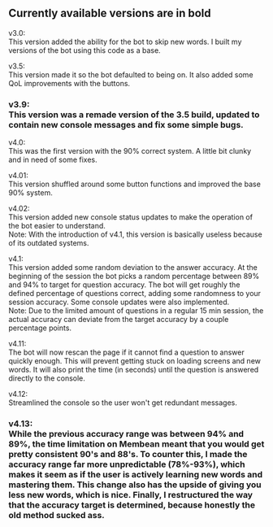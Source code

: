 ## Currently available versions are in bold <br />

v3.0: <br />
This version added the ability for the bot to skip new words. I built my versions of the bot using this code as a base. <br />

v3.5: <br />
This version made it so the bot defaulted to being on. It also added some QoL improvements with the buttons.  <br />

### v3.9: <br /> This version was a remade version of the 3.5 build, updated to contain new console messages and fix some simple bugs. <br />

v4.0: <br />
This was the first version with the 90% correct system. A little bit clunky and in need of some fixes.  <br />

v4.01: <br />
This version shuffled around some button functions and improved the base 90% system. <br />

v4.02: <br />
This version added new console status updates to make the operation of the bot easier to understand. <br />
Note: With the introduction of v4.1, this version is basically useless because of its outdated systems. <br />

v4.1: <br />
This version added some random deviation to the answer accuracy. At the beginning of the session the bot picks a random percentage between 89% and 94% to target for question accuracy. The bot will get roughly the defined percentage of questions correct, adding some randomness to your session accuracy. Some console updates were also implemented. <br />
Note: Due to the limited amount of questions in a regular 15 min session, the actual accuracy can deviate from the target accuracy by a couple percentage points. <br />

v4.11: <br />
The bot will now rescan the page if it cannot find a question to answer quickly enough. This will prevent getting stuck on loading screens and new words. It will also print the time (in seconds) until the question is answered directly to the console. <br />

v4.12: <br /> Streamlined the console so the user won't get redundant messages. <br />

### v4.13: <br /> While the previous accuracy range was between 94% and 89%, the time limitation on Membean meant that you would get pretty consistent 90's and 88's. To counter this, I made the accuracy range far more unpredictable (78%-93%), which makes it seem as if the user is actively learning new words and mastering them. This change also has the upside of giving you less new words, which is nice. Finally, I restructured the way that the accuracy target is determined, because honestly the old method sucked ass. <br />
